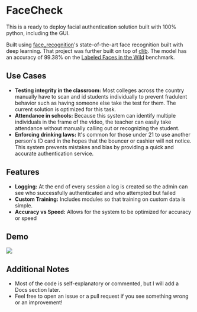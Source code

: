 # FaceCheck
This is a ready to deploy facial authentication solution built with 100% python, including the GUI. 

Built using [face_recognition](https://github.com/ageitgey/face_recognition)'s state-of-the-art face recognition built with deep learning. That project was further built on top of [dlib](http://dlib.net/). The model has an accuracy of 99.38% on the [Labeled Faces in the Wild](http://vis-www.cs.umass.edu/lfw/) benchmark.

## Use Cases
- __Testing integrity in the classroom:__ Most colleges across the country manually have to scan and id students individually to prevent fradulent behavior such as having someone else take the test for them. The current solution is optimized for this task.
- __Attendance in schools:__ Because this system can identify multiple individuals in the frame of the video, the teacher can easily take attendance without manually calling out or recognizing the student.
- __Enforcing drinking laws:__ It's common for those under 21 to use another person's ID card in the hopes that the bouncer or cashier will not notice. This system prevents mistakes and bias by providing a quick and accurate authentication service.

## Features
- __Logging:__ At the end of every session a log is created so the admin can see who successfully authenticated and who attempted but failed
- __Custom Training:__ Includes modules so that training on custom data is simple.
- __Accuracy vs Speed:__ Allows for the system to be optimized for accuracy or speed

## Demo
![](demo.gif)

## Additional Notes
- Most of the code is self-explanatory or commented, but I will add a Docs section later. 
- Feel free to open an issue or a pull request if you see something wrong or an improvement!
